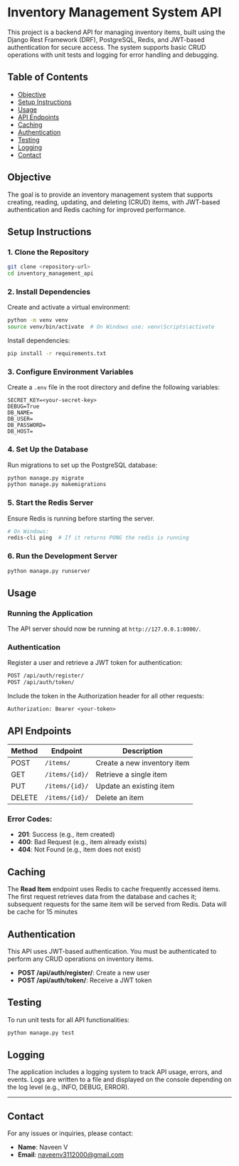
# Inventory Management System API

This project is a backend API for managing inventory items, built using the Django Rest Framework (DRF), PostgreSQL, Redis, and JWT-based authentication for secure access. The system supports basic CRUD operations with unit tests and logging for error handling and debugging.

## Table of Contents

- [Objective](#objective)
- [Setup Instructions](#setup-instructions)
- [Usage](#usage)
- [API Endpoints](#api-endpoints)
- [Caching](#caching)
- [Authentication](#authentication)
- [Testing](#testing)
- [Logging](#logging)
- [Contact](#contact)

## Objective

The goal is to provide an inventory management system that supports creating, reading, updating, and deleting (CRUD) items, with JWT-based authentication and Redis caching for improved performance.

## Setup Instructions

### 1. Clone the Repository
```bash
git clone <repository-url>
cd inventory_management_api
```

### 2. Install Dependencies
Create and activate a virtual environment:
```bash
python -m venv venv
source venv/bin/activate  # On Windows use: venv\Scripts\activate
```

Install dependencies:
```bash
pip install -r requirements.txt
```

### 3. Configure Environment Variables
Create a `.env` file in the root directory and define the following variables:

```
SECRET_KEY=<your-secret-key>
DEBUG=True
DB_NAME=
DB_USER=
DB_PASSWORD=
DB_HOST=
```

### 4. Set Up the Database
Run migrations to set up the PostgreSQL database:
```bash
python manage.py migrate
python manage.py makemigrations
```

### 5. Start the Redis Server
Ensure Redis is running before starting the server.
```bash
# On Windows:
redis-cli ping  # If it returns PONG the redis is running
```

### 6. Run the Development Server
```bash
python manage.py runserver
```

## Usage

### Running the Application
The API server should now be running at `http://127.0.0.1:8000/`.

### Authentication
Register a user and retrieve a JWT token for authentication:
```bash
POST /api/auth/register/
POST /api/auth/token/
```
Include the token in the Authorization header for all other requests:
```
Authorization: Bearer <your-token>
```

## API Endpoints

| Method | Endpoint         | Description                  |
|--------|------------------|------------------------------|
| POST   | `/items/`         | Create a new inventory item   |
| GET    | `/items/{id}/`    | Retrieve a single item        |
| PUT    | `/items/{id}/`    | Update an existing item       |
| DELETE | `/items/{id}/`    | Delete an item                |

### Error Codes:
- **201**: Success (e.g., item created)
- **400**: Bad Request (e.g., item already exists)
- **404**: Not Found (e.g., item does not exist)

## Caching

The **Read Item** endpoint uses Redis to cache frequently accessed items. The first request retrieves data from the database and caches it; subsequent requests for the same item will be served from Redis. Data will be cache for 15 minutes

## Authentication

This API uses JWT-based authentication. You must be authenticated to perform any CRUD operations on inventory items.

- **POST /api/auth/register/**: Create a new user
- **POST /api/auth/token/**: Receive a JWT token

## Testing

To run unit tests for all API functionalities:
```bash
python manage.py test
```

## Logging

The application includes a logging system to track API usage, errors, and events. Logs are written to a file and displayed on the console depending on the log level (e.g., INFO, DEBUG, ERROR).

---

## Contact

For any issues or inquiries, please contact:
- **Name**: Naveen V
- **Email**: naveenv3112000@gmail.com
